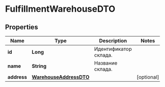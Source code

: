

# FulfillmentWarehouseDTO

## Properties

Name | Type | Description | Notes
------------ | ------------- | ------------- | -------------
**id** | **Long** | Идентификатор склада. | 
**name** | **String** | Название склада. | 
**address** | [**WarehouseAddressDTO**](WarehouseAddressDTO.md) |  |  [optional]




